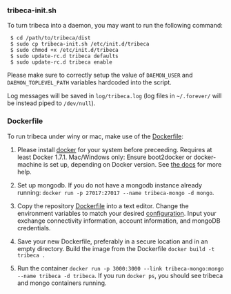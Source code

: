 ### tribeca-init.sh
To turn tribeca into a daemon, you may want to run the following command:
```
 $ cd /path/to/tribeca/dist
 $ sudo cp tribeca-init.sh /etc/init.d/tribeca
 $ sudo chmod +x /etc/init.d/tribeca
 $ sudo update-rc.d tribeca defaults
 $ sudo update-rc.d tribeca enable
```
Please make sure to correctly setup the value of `DAEMON_USER` and `DAEMON_TOPLEVEL_PATH` variables hardcoded into the script.

Log messages will be saved in `log/tribeca.log` (log files in `~/.forever/` will be instead piped to `/dev/null`).

### Dockerfile
To run tribeca under winy or mac, make use of the [Dockerfile](https://raw.githubusercontent.com/ctubio/tribeca/master/dist/Dockerfile):

1. Please install [docker](https://www.docker.com/) for your system before preceeding. Requires at least Docker 1.7.1. Mac/Windows only: Ensure boot2docker or docker-machine is set up, depending on Docker version. See [the docs](https://docs.docker.com/installation/mac/) for more help.

2. Set up mongodb. If you do not have a mongodb instance already running: `docker run -p 27017:27017 --name tribeca-mongo -d mongo`.

3. Copy the repository [Dockerfile](https://raw.githubusercontent.com/ctubio/tribeca/master/dist/Dockerfile) into a text editor. Change the environment variables to match your desired [configuration](https://github.com/ctubio/tribeca/tree/master/etc#configuration-options). Input your exchange connectivity information, account information, and mongoDB credentials.

4. Save your new Dockerfile, preferably in a secure location and in an empty directory. Build the image from the Dockerfile `docker build -t tribeca .`

5. Run the container `docker run -p 3000:3000 --link tribeca-mongo:mongo --name tribeca -d tribeca`. If you run `docker ps`, you should see tribeca and mongo containers running.
